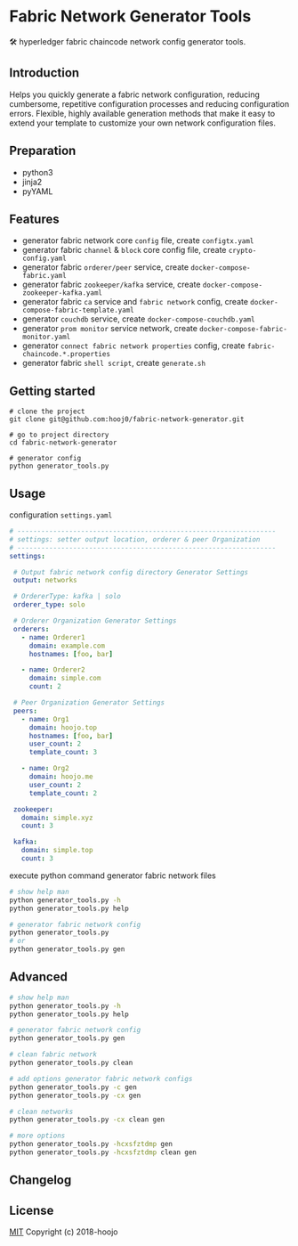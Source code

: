 # Fabric Network Generator Tools
:hammer_and_wrench: hyperledger fabric chaincode network config generator tools.
 
 ## Introduction
  
  Helps you quickly generate a fabric network configuration, reducing cumbersome, repetitive configuration processes and reducing configuration errors. Flexible, highly available generation methods that make it easy to extend your template to customize your own network configuration files.
 ## Preparation
 + python3
 + jinja2
 + pyYAML
 
 ## Features
 
 + generator fabric network core `config` file, create `configtx.yaml`
 + generator fabric `channel` & `block` core config file, create `crypto-config.yaml`
 + generator fabric `orderer/peer` service, create `docker-compose-fabric.yaml`
 + generator fabric `zookeeper/kafka` service, create `docker-compose-zookeeper-kafka.yaml`
 + generator fabric `ca` service and `fabric network` config, create `docker-compose-fabric-template.yaml`
 + generator `couchdb` service, create `docker-compose-couchdb.yaml`
 + generator `prom monitor` service network, create `docker-compose-fabric-monitor.yaml`
 + generator `connect fabric network properties` config, create `fabric-chaincode.*.properties`
 + generator fabric `shell script`, create `generate.sh`
 
 ## Getting started
 ```shell
# clone the project
git clone git@github.com:hooj0/fabric-network-generator.git

# go to project directory
cd fabric-network-generator

# generator config
python generator_tools.py
 ```
 
 ## Usage
 configuration `settings.yaml`
 ```yaml
# -----------------------------------------------------------------
# settings: setter output location, orderer & peer Organization
# -----------------------------------------------------------------
settings:

  # Output fabric network config directory Generator Settings
  output: networks

  # OrdererType: kafka | solo
  orderer_type: solo

  # Orderer Organization Generator Settings
  orderers:
    - name: Orderer1
      domain: example.com
      hostnames: [foo, bar]

    - name: Orderer2
      domain: simple.com
      count: 2

  # Peer Organization Generator Settings
  peers:
    - name: Org1
      domain: hoojo.top
      hostnames: [foo, bar]
      user_count: 2
      template_count: 3

    - name: Org2
      domain: hoojo.me
      user_count: 2
      template_count: 2

  zookeeper:
    domain: simple.xyz
    count: 3

  kafka:
    domain: simple.top
    count: 3
```

execute python command generator fabric network files 
 ```sh
# show help man 
python generator_tools.py -h
python generator_tools.py help

# generator fabric network config
python generator_tools.py
# or
python generator_tools.py gen
```
 
 ## Advanced
  ```bash
 # show help man 
 python generator_tools.py -h
 python generator_tools.py help
 
 # generator fabric network config
 python generator_tools.py gen
 
 # clean fabric network
 python generator_tools.py clean
 
 # add options generator fabric network configs
 python generator_tools.py -c gen
 python generator_tools.py -cx gen
 
 # clean networks
 python generator_tools.py -cx clean gen
 
 # more options
 python generator_tools.py -hcxsfztdmp gen
 python generator_tools.py -hcxsfztdmp clean gen
 ```
 ## Changelog
 
 ## License
[MIT](LICENSE) 
Copyright (c) 2018-hoojo